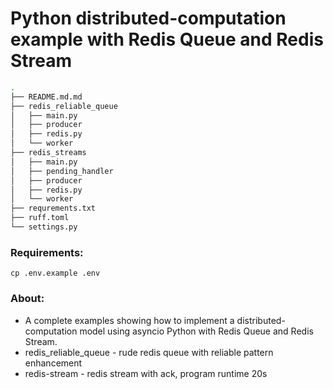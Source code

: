 # Python distributed-computation example with Redis Queue and Redis Stream

```bash
.
├── README.md.md
├── redis_reliable_queue
│   ├── main.py
│   ├── producer
│   ├── redis.py
│   └── worker
├── redis_streams
│   ├── main.py
│   ├── pending_handler
│   ├── producer
│   ├── redis.py
│   └── worker
├── requrements.txt
├── ruff.toml
└── settings.py
```

### Requirements:
`cp .env.example .env`

### About:
- A complete examples showing how to implement a distributed-computation model using asyncio Python with Redis Queue and Redis Stream.
- redis_reliable_queue - rude redis queue with reliable pattern enhancement
- redis-stream  - redis stream with ack, program runtime 20s